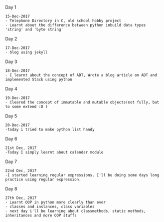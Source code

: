 Day 1

    15-Dec-2017
    - Telephone Directory in C, old school hobby project
    - Learnt about the difference between python inbuild data types 'string' and 'byte string'
    
Day 2

    17-Dec-2017
    - blog using jekyll

Day 3

    18-Dec-2017
    - I learnt about the concept of ADT, Wrote a blog article on ADT and implemented Stack using python

Day 4

    19-Dec-2017
    - Cleared the concept of immutable and mutable objects(not fully, but to some extend :D )
    
    
Day 5

    20-Dec-2017
    -today i tried to make python list handy
    
Day 6

    21st Dec, 2017
    -Today I simply learnt about calendar module
    
Day 7

    22nd Dec, 2017
    -I started learning regular expressions. I'll be doing some days long practice using regular expression.
    
Day 8

    27th Dec, 2017
    - Learnt OOP in python more clearly than ever
    - classes and instances, class variables
    - next day i'll be learning about classmethods, static methods, 
    inheritances and more OOP stuffs